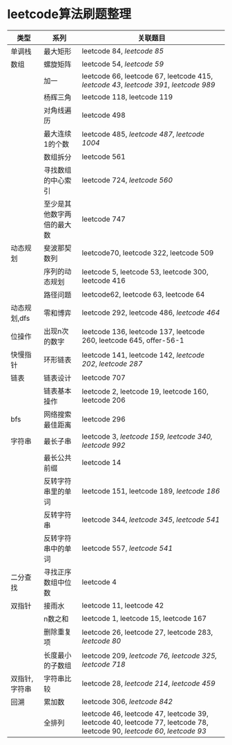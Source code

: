 # leetcode算法刷题整理



| 类型                     | 系列        | 关联题目                                                     |
| -------------------------- | ------------- | ------------------------------------------------------------ |
| 单调栈                | 最大矩形  | leetcode 84, *leetcode 85*                                   |
| 数组                 | 螺旋矩阵      | leetcode 54, *leetcode 59*                                   |
|                        | 加一        | leetcode 66, leetcode 67, leetcode 415, *leetcode 43*, *leetcode 391*, *leetcode 989* |
|               | 杨辉三角      | leetcode 118, leetcode 119                                   |
|                  | 对角线遍历     | leetcode 498                                                 |
|             | 最大连续1的个数  | leetcode 485, *leetcode 487*, *leetcode 1004*                |
|                    | 数组拆分      | leetcode 561                                                 |
|          | 寻找数组的中心索引 | leetcode 724, *leetcode 560*                                 |
|  | 至少是其他数字两倍的最大数 | leetcode 747                                                 |
| 动态规划           | 斐波那契数列 | leetcode70, leetcode 322, leetcode 509                       |
|              | 序列的动态规划 | leetcode  5, leetcode 53, leetcode 300, leetcode 416         |
|            | 路径问题 | leetcode62, leetcode 63, leetcode 64 |
| 动态规划,dfs           | 零和博弈                   | leetcode 292, leetcode 486, *leetcode 464* |
| 位操作           | 出现n次的数字 | leetcode 136, leetcode 137, leetcode 260, leetcode 645, offer-56-1 |
| 快慢指针               | 环形链表  | leetcode 141, leetcode 142, *leetcode 202*, *leetcode 287*   |
| 链表                 | 链表设计      | leetcode 707                                                 |
|              | 链表基本操作    | leetcode 2, leetcode 19, leetcode 160, leetcode 206          |
| bfs        | 网络搜索最佳距离   | leetcode 296                                                 |
| 字符串                | 最长子串                   | leetcode 3, *leetcode 159, leetcode 340, leetcode 992*       |
|                | 最长公共前缀  | leetcode 14                                                  |
|          | 反转字符串里的单词 | leetcode 151, leetcode 189, *leetcode 186*                   |
|                  | 反转字符串   | leetcode 344, *leetcode 345*, *leetcode 541*                 |
|          | 反转字符串中的单词 | leetcode 557, *leetcode 541*                                 |
| 二分查找     | 寻找正序数组中位数 | leetcode 4                                                   |
| 双指针                  | 接雨水     | leetcode 11, leetcode 42                                     |
|                  | n数之和    | leetcode 1, leetcode 15, leetcode 167                        |
|                  | 删除重复项   | leetcode 26, leetcode 27, leetcode 283, *leetcode 80*        |
|           | 长度最小的子数组 | leetcode 209, *leetcode 76,* *leetcode 325,* *leetcode 718* |
| 双指针,字符串    | 字符串比较 | leetcode 28, *leetcode 214*, *leetcode 459* |
| 回溯                   | 累加数   | leetcode 306, *leetcode 842*                                 |
|                      | 全排列       | leetcode 46, leetcode 47, leetcode 39, leetcode 40, leetcode 77, leetcode 78, leetcode 90, *leetcode 60*, *leetcode 93* |
